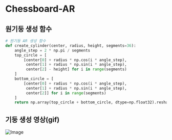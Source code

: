 # Chessboard-AR



## 원기둥 생성 함수

```python
# 원기둥 AR 생성 함수
def create_cylinder(center, radius, height, segments=36):
    angle_step = 2 * np.pi / segments
    top_circle = [
        [center[0] + radius * np.cos(i * angle_step),
         center[1] + radius * np.sin(i * angle_step),
         center[2] - height] for i in range(segments)
    ]
    bottom_circle = [
        [center[0] + radius * np.cos(i * angle_step),
         center[1] + radius * np.sin(i * angle_step),
         center[2]] for i in range(segments)
    ]
    return np.array(top_circle + bottom_circle, dtype=np.float32).reshape(-1, 1, 3)
```



## 기둥 생성 영상(gif)

![Image](https://github.com/user-attachments/assets/69e3ecfc-ced5-4f0a-a9ea-bc965adf4df6)
